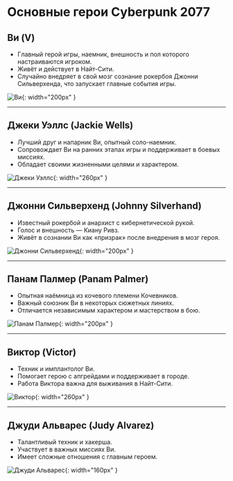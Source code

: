 # Основные герои Cyberpunk 2077

## Ви (V)

- Главный герой игры, наемник, внешность и пол которого настраиваются игроком.
- Живёт и действует в Найт-Сити.
- Случайно внедряет в свой мозг сознание рокербоя Джонни Сильверхенда, что запускает главные события игры.

![Ви](images/heroes/V.webp){: width="200px" }

---

## Джеки Уэллс (Jackie Wells)

- Лучший друг и напарник Ви, опытный соло-наемник.
- Сопровождает Ви на ранних этапах игры и поддерживает в боевых миссиях.
- Обладает своими жизненными целями и характером.

![Джеки Уэллс](images/heroes/JackieWelles.webp){: width="260px" }

---

## Джонни Сильверхенд (Johnny Silverhand)

- Известный рокербой и анархист с кибернетической рукой.
- Голос и внешность — Киану Ривз.
- Живёт в сознании Ви как «призрак» после внедрения в мозг героя.

![Джонни Сильверхенд](images/heroes/Johnny_Silverhand.webp){: width="200px" }

---

## Панам Палмер (Panam Palmer)

- Опытная наёмница из кочевого племени Кочевников.
- Важный союзник Ви в некоторых сюжетных линиях.
- Отличается независимым характером и мастерством в бою.

![Панам Палмер](images/heroes/Panam_Palmer.webp){: width="200px" }

---

## Виктор (Victor)

- Техник и имплантолог Ви.
- Помогает герою с апгрейдами и поддерживает в городе.
- Работа Виктора важна для выживания в Найт-Сити.

![Виктор](images/heroes/Viktor.webp){: width="260px" }

---

## Джуди Альварес (Judy Alvarez)

- Талантливый техник и хакерша.
- Участвует в важных миссиях Ви.
- Имеет сложные отношения с главным героем.

![Джуди Альварес](images/heroes/Judy_Alvarez.webp){: width="160px" }
